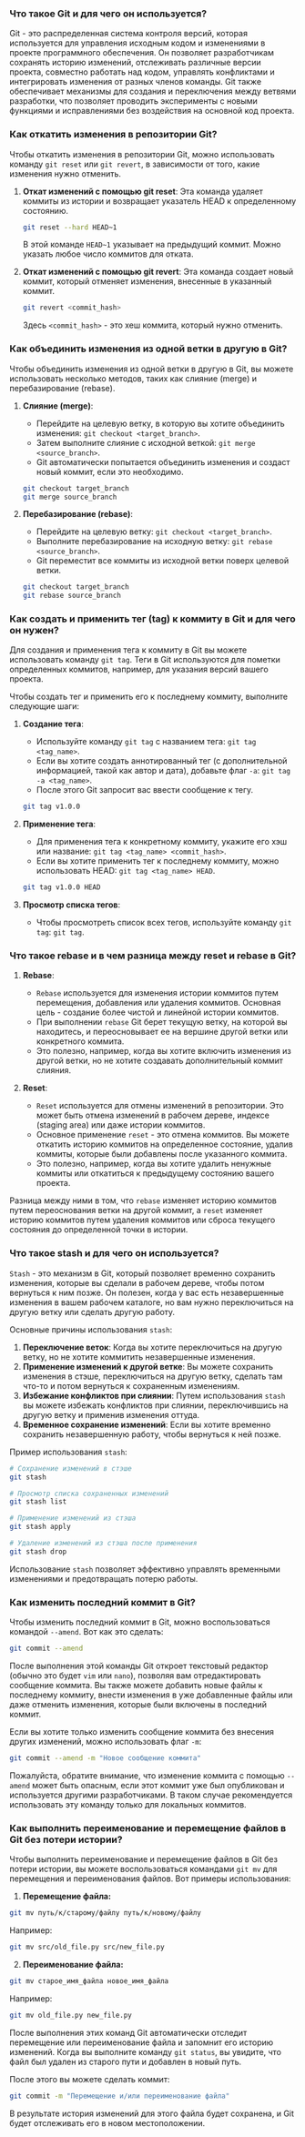 ### Что такое Git и для чего он используется?

Git - это распределенная система контроля версий, которая используется для управления исходным кодом и изменениями в проекте программного обеспечения. Он позволяет разработчикам сохранять историю изменений, отслеживать различные версии проекта, совместно работать над кодом, управлять конфликтами и интегрировать изменения от разных членов команды. Git также обеспечивает механизмы для создания и переключения между ветвями разработки, что позволяет проводить эксперименты с новыми функциями и исправлениями без воздействия на основной код проекта.

### Как откатить изменения в репозитории Git?
Чтобы откатить изменения в репозитории Git, можно использовать команду `git reset` или `git revert`, в зависимости от того, какие изменения нужно отменить.

1. **Откат изменений с помощью git reset**: Эта команда удаляет коммиты из истории и возвращает указатель HEAD к определенному состоянию.

   ```bash
   git reset --hard HEAD~1
   ```

   В этой команде `HEAD~1` указывает на предыдущий коммит. Можно указать любое число коммитов для отката.

2. **Откат изменений с помощью git revert**: Эта команда создает новый коммит, который отменяет изменения, внесенные в указанный коммит.

   ```bash
   git revert <commit_hash>
   ```

   Здесь `<commit_hash>` - это хеш коммита, который нужно отменить.

### Как объединить изменения из одной ветки в другую в Git?
Чтобы объединить изменения из одной ветки в другую в Git, вы можете использовать несколько методов, таких как слияние (merge) и перебазирование (rebase).

1. **Слияние (merge)**:
    - Перейдите на целевую ветку, в которую вы хотите объединить изменения: `git checkout <target_branch>`.
    - Затем выполните слияние с исходной веткой: `git merge <source_branch>`.
    - Git автоматически попытается объединить изменения и создаст новый коммит, если это необходимо.

   ```bash
   git checkout target_branch
   git merge source_branch
   ```

2. **Перебазирование (rebase)**:
    - Перейдите на целевую ветку: `git checkout <target_branch>`.
    - Выполните перебазирование на исходную ветку: `git rebase <source_branch>`.
    - Git переместит все коммиты из исходной ветки поверх целевой ветки.

   ```bash
   git checkout target_branch
   git rebase source_branch
   ```

### Как создать и применить тег (tag) к коммиту в Git и для чего он нужен?
Для создания и применения тега к коммиту в Git вы можете использовать команду `git tag`. Теги в Git используются для пометки определенных коммитов, например, для указания версий вашего проекта.

Чтобы создать тег и применить его к последнему коммиту, выполните следующие шаги:

1. **Создание тега**:
    - Используйте команду `git tag` с названием тега: `git tag <tag_name>`.
    - Если вы хотите создать аннотированный тег (с дополнительной информацией, такой как автор и дата), добавьте флаг `-a`: `git tag -a <tag_name>`.
    - После этого Git запросит вас ввести сообщение к тегу.

   ```bash
   git tag v1.0.0
   ```

2. **Применение тега**:
    - Для применения тега к конкретному коммиту, укажите его хэш или название: `git tag <tag_name> <commit_hash>`.
    - Если вы хотите применить тег к последнему коммиту, можно использовать HEAD: `git tag <tag_name> HEAD`.

   ```bash
   git tag v1.0.0 HEAD
   ```

3. **Просмотр списка тегов**:
    - Чтобы просмотреть список всех тегов, используйте команду `git tag`: `git tag`.

### Что такое rebase и в чем разница между reset и rebase в Git?
1. **Rebase**:
    - `Rebase` используется для изменения истории коммитов путем перемещения, добавления или удаления коммитов. Основная цель - создание более чистой и линейной истории коммитов.
    - При выполнении `rebase` Git берет текущую ветку, на которой вы находитесь, и переосновывает ее на вершине другой ветки или конкретного коммита.
    - Это полезно, например, когда вы хотите включить изменения из другой ветки, но не хотите создавать дополнительный коммит слияния.

2. **Reset**:
    - `Reset` используется для отмены изменений в репозитории. Это может быть отмена изменений в рабочем дереве, индексе (staging area) или даже истории коммитов.
    - Основное применение `reset` - это отмена коммитов. Вы можете откатить историю коммитов на определенное состояние, удалив коммиты, которые были добавлены после указанного коммита.
    - Это полезно, например, когда вы хотите удалить ненужные коммиты или откатиться к предыдущему состоянию вашего проекта.

Разница между ними в том, что `rebase` изменяет историю коммитов путем переоснования ветки на другой коммит, а `reset` изменяет историю коммитов путем удаления коммитов или сброса текущего состояния до определенной точки в истории.


### Что такое stash и для чего он используется?
`Stash` - это механизм в Git, который позволяет временно сохранить изменения, которые вы сделали в рабочем дереве, чтобы потом вернуться к ним позже. Он полезен, когда у вас есть незавершенные изменения в вашем рабочем каталоге, но вам нужно переключиться на другую ветку или сделать другую работу.

Основные причины использования `stash`:

1. **Переключение веток**: Когда вы хотите переключиться на другую ветку, но не хотите коммитить незавершенные изменения.
2. **Применение изменений к другой ветке**: Вы можете сохранить изменения в стэше, переключиться на другую ветку, сделать там что-то и потом вернуться к сохраненным изменениям.
3. **Избежание конфликтов при слиянии**: Путем использования `stash` вы можете избежать конфликтов при слиянии, переключившись на другую ветку и применив изменения оттуда.
4. **Временное сохранение изменений**: Если вы хотите временно сохранить незавершенную работу, чтобы вернуться к ней позже.

Пример использования `stash`:

```bash
# Сохранение изменений в стэше
git stash

# Просмотр списка сохраненных изменений
git stash list

# Применение изменений из стэша
git stash apply

# Удаление изменений из стэша после применения
git stash drop
```

Использование `stash` позволяет эффективно управлять временными изменениями и предотвращать потерю работы.

### Как изменить последний коммит в Git?
Чтобы изменить последний коммит в Git, можно воспользоваться командой `--amend`. Вот как это сделать:

```bash
git commit --amend
```

После выполнения этой команды Git откроет текстовый редактор (обычно это будет `vim` или `nano`), позволяя вам отредактировать сообщение коммита. Вы также можете добавить новые файлы к последнему коммиту, внести изменения в уже добавленные файлы или даже отменить изменения, которые были включены в последний коммит.

Если вы хотите только изменить сообщение коммита без внесения других изменений, можно использовать флаг `-m`:

```bash
git commit --amend -m "Новое сообщение коммита"
```

Пожалуйста, обратите внимание, что изменение коммита с помощью `--amend` может быть опасным, если этот коммит уже был опубликован и используется другими разработчиками. В таком случае рекомендуется использовать эту команду только для локальных коммитов.

### Как выполнить переименование и перемещение файлов в Git без потери истории?
Чтобы выполнить переименование и перемещение файлов в Git без потери истории, вы можете воспользоваться командами `git mv` для перемещения и переименования файлов. Вот примеры использования:

1. **Перемещение файла:**

```bash
git mv путь/к/старому/файлу путь/к/новому/файлу
```

Например:

```bash
git mv src/old_file.py src/new_file.py
```

2. **Переименование файла:**

```bash
git mv старое_имя_файла новое_имя_файла
```

Например:

```bash
git mv old_file.py new_file.py
```

После выполнения этих команд Git автоматически отследит перемещение или переименование файла и запомнит его историю изменений. Когда вы выполните команду `git status`, вы увидите, что файл был удален из старого пути и добавлен в новый путь.

После этого вы можете сделать коммит:

```bash
git commit -m "Перемещение и/или переименование файла"
```

В результате история изменений для этого файла будет сохранена, и Git будет отслеживать его в новом местоположении.
